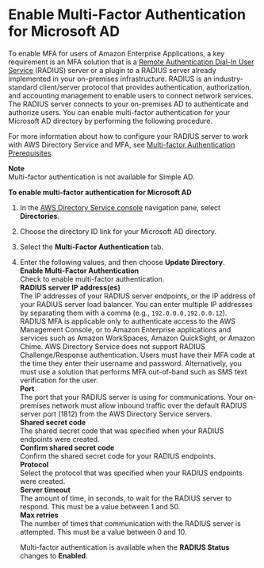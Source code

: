 # Enable Multi\-Factor Authentication for Microsoft AD<a name="enable_mfa_ad"></a>

To enable MFA for users of Amazon Enterprise Applications, a key requirement is an MFA solution that is a [Remote Authentication Dial\-In User Service](https://en.wikipedia.org/wiki/RADIUS) \(RADIUS\) server or a plugin to a RADIUS server already implemented in your on\-premises infrastructure\. RADIUS is an industry\-standard client/server protocol that provides authentication, authorization, and accounting management to enable users to connect network services\. The RADIUS server connects to your on\-premises AD to authenticate and authorize users\. You can enable multi\-factor authentication for your Microsoft AD directory by performing the following procedure\. 

For more information about how to configure your RADIUS server to work with AWS Directory Service and MFA, see [Multi\-factor Authentication Prerequisites](prereq_managed.md#prereq_mfa_ad)\.

**Note**  
Multi\-factor authentication is not available for Simple AD\.

**To enable multi\-factor authentication for Microsoft AD**

1. In the [AWS Directory Service console](https://console.aws.amazon.com/directoryservice/) navigation pane, select **Directories**\.

1. Choose the directory ID link for your Microsoft AD directory\.

1. Select the **Multi\-Factor Authentication** tab\.

1. Enter the following values, and then choose **Update Directory**\.   
**Enable Multi\-Factor Authentication**  
Check to enable multi\-factor authentication\.  
**RADIUS server IP address\(es\)**  
The IP addresses of your RADIUS server endpoints, or the IP address of your RADIUS server load balancer\. You can enter multiple IP addresses by separating them with a comma \(e\.g\., `192.0.0.0,192.0.0.12`\)\.  
RADIUS MFA is applicable only to authenticate access to the AWS Management Console, or to Amazon Enterprise applications and services such as Amazon WorkSpaces, Amazon QuickSight, or Amazon Chime\. AWS Directory Service does not support RADIUS Challenge/Response authentication\. Users must have their MFA code at the time they enter their username and password\. Alternatively, you must use a solution that performs MFA out\-of\-band such as SMS text verification for the user\.  
**Port**  
The port that your RADIUS server is using for communications\. Your on\-premises network must allow inbound traffic over the default RADIUS server port \(1812\) from the AWS Directory Service servers\.  
**Shared secret code**  
The shared secret code that was specified when your RADIUS endpoints were created\.  
**Confirm shared secret code**  
Confirm the shared secret code for your RADIUS endpoints\.  
**Protocol**  
Select the protocol that was specified when your RADIUS endpoints were created\.  
**Server timeout**  
The amount of time, in seconds, to wait for the RADIUS server to respond\. This must be a value between 1 and 50\.  
**Max retries**  
The number of times that communication with the RADIUS server is attempted\. This must be a value between 0 and 10\.

   Multi\-factor authentication is available when the **RADIUS Status** changes to **Enabled**\. 